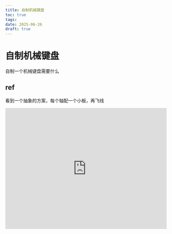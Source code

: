 ```yaml
---
title: 自制机械键盘
toc: true
tags:
date: 2025-06-26
draft: true
---
```


# 自制机械键盘

自制一个机械键盘需要什么



## ref

看到一个抽象的方案，每个轴配一个小板，再飞线

<div style="position: relative; width: 100%; height: 0; padding-bottom: 75%;"><iframe src="https://player.bilibili.com/player.html?isOutside=true&aid=114737467625135&bvid=BV12wK3zGEU4&cid=30671767598&p=1&autoplay=0" scrolling="no" border="0" frameborder="no" framespacing="0" allowfullscreen="true" style="position: absolute; width: 100%; height: 100%; left: 0; top: 0;"> </iframe></div>
